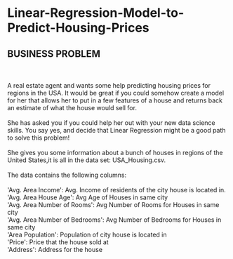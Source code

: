 # Linear-Regression-Model-to-Predict-Housing-Prices

## BUSINESS PROBLEM
<br><br>
A real estate agent and wants some help predicting housing prices for regions in the USA. It would be great if you could somehow create a model for her that allows her to put in a few features of a house and returns back an estimate of what the house would sell for.
<br><br>
She has asked you if you could help her out with your new data science skills. You say yes, and decide that Linear Regression might be a good path to solve this problem!
<br><br>
She gives you some information about a bunch of houses in regions of the United States,it is all in the data set: USA_Housing.csv.
<br><br>
The data contains the following columns:
<br><br>
'Avg. Area Income': Avg. Income of residents of the city house is located in.<br>
'Avg. Area House Age': Avg Age of Houses in same city<br>
'Avg. Area Number of Rooms': Avg Number of Rooms for Houses in same city<br>
'Avg. Area Number of Bedrooms': Avg Number of Bedrooms for Houses in same city<br>
'Area Population': Population of city house is located in<br>
'Price': Price that the house sold at<br>
'Address': Address for the house<br>
